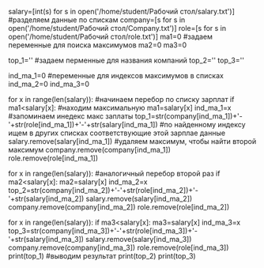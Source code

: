 salary=[int(s) for s in open('/home/student/Рабочий стол/salary.txt')] #разделяем данные по спискам
company=[s for s in open('/home/student/Рабочий стол/Company.txt')]
role=[s for s in open('/home/student/Рабочий стол/role.txt')]
ma1=0 #задаем переменные для поиска максимумов
ma2=0
ma3=0

top_1='' #задаем перменные для названия компаний
top_2=''
top_3=''

ind_ma_1=0 #переменные для индексов максимумов в списках
ind_ma_2=0
ind_ma_3=0

for x in range(len(salary)): #начинаем перебор по списку зарплат
    if ma1<salary[x]: #находим максимальную
        ma1=salary[x]
        ind_ma_1=x #запоминаем инедекс макс заплаты
top_1=str(company[ind_ma_1])+'-'+str(role[ind_ma_1])+'-'+str(salary[ind_ma_1]) #по найденному индексу ищем в других списках соответствующие этой зарплае данные
salary.remove(salary[ind_ma_1]) #удаляем максимум, чтобы найти второй максимум
company.remove(company[ind_ma_1])
role.remove(role[ind_ma_1])

for x in range(len(salary)): #аналогичный перебор второй раз
    if ma2<salary[x]:
        ma2=salary[x]
        ind_ma_2=x
top_2=str(company[ind_ma_2])+'-'+str(role[ind_ma_2])+'-'+str(salary[ind_ma_2])
salary.remove(salary[ind_ma_2])
company.remove(company[ind_ma_2])
role.remove(role[ind_ma_2])

for x in range(len(salary)):
    if ma3<salary[x]:
        ma3=salary[x]
        ind_ma_3=x
top_3=str(company[ind_ma_3])+'-'+str(role[ind_ma_3])+'-'+str(salary[ind_ma_3])
salary.remove(salary[ind_ma_3])
company.remove(company[ind_ma_3])
role.remove(role[ind_ma_3])
print(top_1) #выводим результат
print(top_2)
print(top_3)
    
